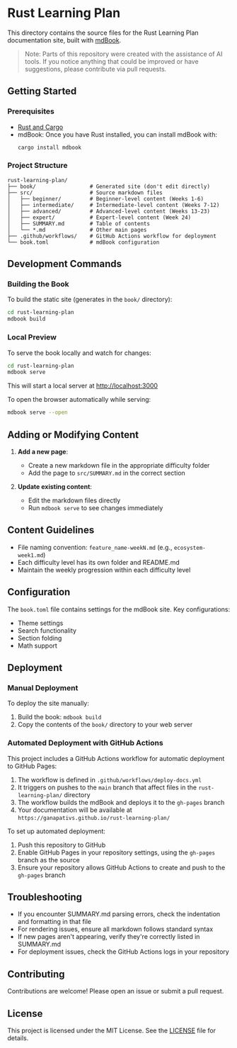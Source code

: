 # Rust Learning Plan

This directory contains the source files for the Rust Learning Plan documentation site, built with [mdBook](https://rust-lang.github.io/mdBook/).

> Note: Parts of this repository were created with the assistance of AI tools. If you notice anything that could be improved or have suggestions, please contribute via pull requests.

## Getting Started

### Prerequisites

- [Rust and Cargo](https://www.rust-lang.org/tools/install)
- mdBook: Once you have Rust installed, you can install mdBook with:
  ```bash
  cargo install mdbook
  ```

### Project Structure

```
rust-learning-plan/
├── book/                 # Generated site (don't edit directly)
├── src/                  # Source markdown files
│   ├── beginner/         # Beginner-level content (Weeks 1-6)
│   ├── intermediate/     # Intermediate-level content (Weeks 7-12)
│   ├── advanced/         # Advanced-level content (Weeks 13-23)
│   ├── expert/           # Expert-level content (Week 24)
│   ├── SUMMARY.md        # Table of contents
│   └── *.md              # Other main pages
├── .github/workflows/    # GitHub Actions workflow for deployment
└── book.toml             # mdBook configuration
```

## Development Commands

### Building the Book

To build the static site (generates in the `book/` directory):

```bash
cd rust-learning-plan
mdbook build
```

### Local Preview

To serve the book locally and watch for changes:

```bash
cd rust-learning-plan
mdbook serve
```

This will start a local server at [http://localhost:3000](http://localhost:3000)

To open the browser automatically while serving:

```bash
mdbook serve --open
```

## Adding or Modifying Content

1. **Add a new page**:

   - Create a new markdown file in the appropriate difficulty folder
   - Add the page to `src/SUMMARY.md` in the correct section

2. **Update existing content**:
   - Edit the markdown files directly
   - Run `mdbook serve` to see changes immediately

## Content Guidelines

- File naming convention: `feature_name-weekN.md` (e.g., `ecosystem-week1.md`)
- Each difficulty level has its own folder and README.md
- Maintain the weekly progression within each difficulty level

## Configuration

The `book.toml` file contains settings for the mdBook site. Key configurations:

- Theme settings
- Search functionality
- Section folding
- Math support

## Deployment

### Manual Deployment

To deploy the site manually:

1. Build the book: `mdbook build`
2. Copy the contents of the `book/` directory to your web server

### Automated Deployment with GitHub Actions

This project includes a GitHub Actions workflow for automatic deployment to GitHub Pages:

1. The workflow is defined in `.github/workflows/deploy-docs.yml`
2. It triggers on pushes to the `main` branch that affect files in the `rust-learning-plan/` directory
3. The workflow builds the mdBook and deploys it to the `gh-pages` branch
4. Your documentation will be available at `https://ganapativs.github.io/rust-learning-plan/`

To set up automated deployment:

1. Push this repository to GitHub
2. Enable GitHub Pages in your repository settings, using the `gh-pages` branch as the source
3. Ensure your repository allows GitHub Actions to create and push to the `gh-pages` branch

## Troubleshooting

- If you encounter SUMMARY.md parsing errors, check the indentation and formatting in that file
- For rendering issues, ensure all markdown follows standard syntax
- If new pages aren't appearing, verify they're correctly listed in SUMMARY.md
- For deployment issues, check the GitHub Actions logs in your repository

## Contributing

Contributions are welcome! Please open an issue or submit a pull request.

## License

This project is licensed under the MIT License. See the [LICENSE](LICENSE) file for details.
